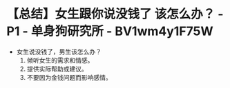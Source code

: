 # 【总结】女生跟你说没钱了 该怎么办？ - P1 - 单身狗研究所 - BV1wm4y1F75W

-   女生说没钱了，男生该怎么办？
    1.  倾听女生的需求和情感。
    2.  提供实际帮助或建议。
    3.  不要因为金钱问题而影响感情。